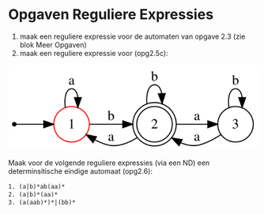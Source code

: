# Opgaven Reguliere Expressies

1. maak een reguliere expressie voor de automaten van opgave 2.3 (zie blok Meer Opgaven)
2. maak een reguliere expressie voor (opg2.5c):

![Plaatje](./automaat/opg25c.svg)

Maak voor de volgende reguliere expressies (via een ND) een determinsitische eindige automaat (opg2.6):

```
1. (a|b)*ab(aa)*
2. (a|b)*(aa)*
3. (a(aab)*)*|(bb)*
```
